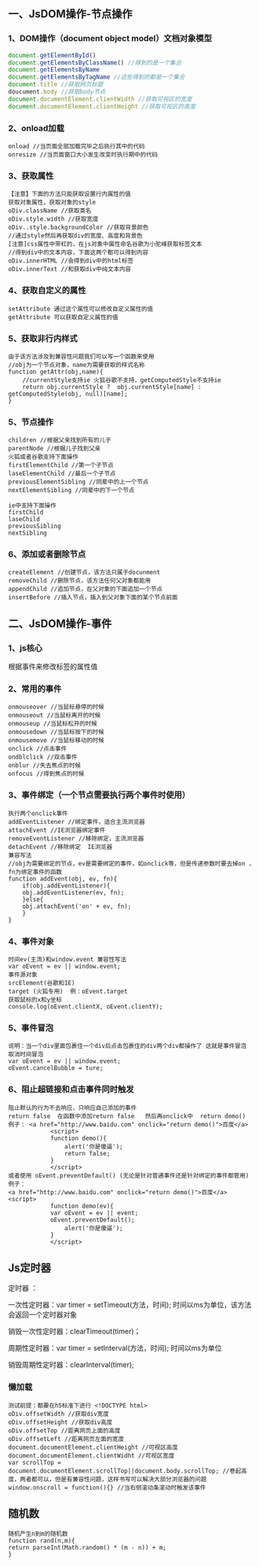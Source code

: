 ## 一、JsDOM操作-节点操作

### 1、DOM操作（document object model）文档对象模型

```javascript
document.getElementById()
document.getElementsByClassName() //得到的是一个集合
document.getElementsByName
document.getElementsByTagName //这些得到的都是一个集合
document.title //获取网页标题
doucument.body //获取body节点
document.documentElement.clientWidth //获取可视区的宽度
document.documentElement.clientHeight //获取可视区的高度
```

### 2、onload加载

```
onload //当页面全部加载完毕之后执行其中的代码
onresize //当页面窗口大小发生改变时执行期中的代码
```

### 3、获取属性

```
【注意】下面的方法只能获取设置行内属性的值
获取对象属性，获取对象的style
oDiv.className //获取类名
oDiv.style.width //获取宽度
oDiv..style.backgroundColor //获取背景颜色
//通过style然后再获取div的宽度、高度和背景色
[注意]css属性中带杠的，在js对象中属性命名谷歌为小驼峰获取标签文本
//得到div中的文本内容，下面这两个都可以得到内容
oDiv.innerHTML //会得到div中的html标签
oDiv.innerText //和获取div中纯文本内容
```

### 4、获取自定义的属性

```
setAttribute 通过这个属性可以修改自定义属性的值
getAttribute 可以获取自定义属性的值
```

### 5、获取非行内样式

```
由于该方法涉及到兼容性问题我们可以写一个函数来使用
//obj为一个节点对象，name为需要获取的样式名称
function getAttr(obj,name){
	//currentStyle支持ie 火狐谷歌不支持，getComputedStyle不支持ie
	return obj.currentStyle ?  obj.currentStyle[name] : getComputedStyle(obj, null)[name];
}
```

### 5、节点操作

```
children //根据父亲找到所有的儿子
parentNode //根据儿子找到父亲
火狐或者谷歌支持下面操作
firstElementChild //第一个子节点
laseElementChild //最后一个子节点
previousElementSibling //同辈中的上一个节点
nextElementSibling //同辈中的下一个节点

ie中支持下面操作
firstChild 
laseChild
previousSibling
nextSibling
```

### 6、添加或者删除节点

```
createElement //创建节点，该方法只属于docunment
removeChild //删除节点，该方法任何父对象都能用
appendChild //追加节点，在父对象的下面追加一个节点
insertBefore //插入节点，插入到父对象下面的某个节点前面
```

## 二、JsDOM操作-事件

### 1、js核心

根据事件来修改标签的属性值

### 2、常用的事件

```
onmouseover //当鼠标悬停的时候
onmouseout //当鼠标离开的时候
onmouseup //当鼠标松开的时候
onmousedown //当鼠标按下的时候
onmousemove //当鼠标移动的时候
onclick //点击事件
ondblclick //双击事件
onblur //失去焦点的时候
onfocus //得到焦点的时候
```

### 3、事件绑定（一个节点需要执行两个事件时使用）

```
执行两个onclick事件
addEventListener //绑定事件，适合主流浏览器
attachEvent //IE浏览器绑定事件
removeEventListener //移除绑定，主流浏览器
detachEvent //移除绑定  IE浏览器
兼容写法
//obj为需要绑定的节点，ev是需要绑定的事件，如onclick等，但是传递参数时要去掉on ，fn为绑定事件的函数
function addEvent(obj, ev, fn){
	if(obj.addEventListener){
	obj.addEventListener(ev, fn);
	}else{
	obj.attachEvent('on' + ev, fn);
	}
}
```

### 4、事件对象

```
时间ev(主流)和window.event 兼容性写法
var oEvent = ev || window.event;
事件源对象
srcElement(谷歌和IE)
target (火狐专用)  例：oEvent.target
获取鼠标的x和y坐标
console.log(oEvent.clientX, oEvent.clientY);
```

### 5、事件冒泡

```
说明：当一个div里面包裹住一个div后点击包裹住的div两个div都操作了 这就是事件冒泡
取消时间冒泡
var oEvent = ev || window.event;
oEvent.cancelBubble = ture;
```

### 6、阻止超链接和点击事件同时触发

```
阻止默认的行为不去响应，只响应自己添加的事件
return false  在函数中添加return false   然后再onclick中  return demo()
例子： <a href="http://www.baidu.com" onclick="return demo()">百度</a>
			<script>
			function demo(){
				alert('你是傻逼');
				return false;
			}
			</script>
或者使用 oEvent.preventDefault() (无论是针对普通事件还是针对绑定的事件都管用)
例子：
<a href="http://www.baidu.com" onclick="return demo()">百度</a>
<script>
			function demo(ev){
			var oEvent = ev || event;
			oEvent.preventDefault();
				alert('你是傻逼');
			}
			</script>
```

## Js定时器

定时器 ：

一次性定时器：var timer = setTimeout(方法，时间); 时间以ms为单位，该方法会返回一个定时器对象

销毁一次性定时器：clearTimeout(timer)；

周期性定时器：var timer = setInterval(方法，时间);  时间以ms为单位

销毁周期性定时器：clearInterval(timer);

### 懒加载

```
测试前提：都要在h5标准下进行 <!DOCTYPE html>
oDiv.offsetWidth //获取div宽度
oDiv.offsetHeight //获取div高度
oDiv.offsetTop //距离网页上面的高度
oDiv.offsetLeft //距离网页左面的宽度
document.documentElement.clientHeight //可视区高度
document.documentElement.clientWidht //可视区宽度
var scrollTop = document.documentElement.scrollTop||document.body.scrollTop; //卷起高度，两者都可以，但是有兼容性问题，这样书写可以解决大部分浏览器的问题
window.onscroll = function(){} //当右侧滚动条滚动时触发该事件
```

## 随机数

```
随机产生n到m的随机数
function rand(n,m){
return parseInt(Math.random() * (m - n)) + m;
}
```





